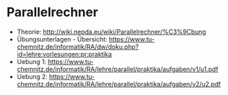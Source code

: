 # Parallelrechner

* Theorie: http://wiki.nepda.eu/wiki/Parallelrechner/%C3%9Cbung
* Übungsunterlagen - Übersicht: https://www.tu-chemnitz.de/informatik/RA/dw/doku.php?id=lehre:vorlesungen:pr:praktika
* Uebung 1: https://www.tu-chemnitz.de/informatik/RA/lehre/parallel/praktika/aufgaben/v1/u1.pdf
* Uebung 2: https://www.tu-chemnitz.de/informatik/RA/lehre/parallel/praktika/aufgaben/v2/u2.pdf
